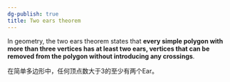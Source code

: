 ```yaml
---
dg-publish: true
title: Two ears theorem
---
```


In geometry, the two ears theorem states that **every simple polygon with more than three vertices has at least two ears, vertices that can be removed from the polygon without introducing any crossings**.

在简单多边形中，任何顶点数大于3的至少有两个Ear。